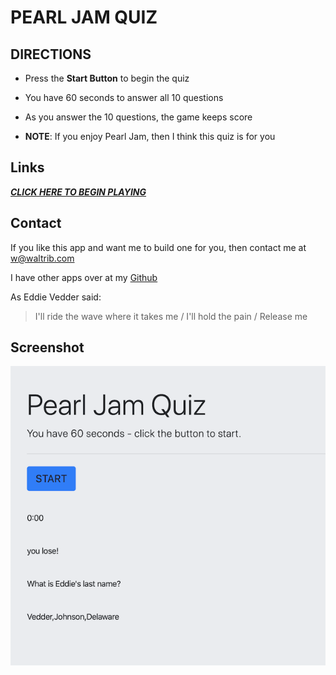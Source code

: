 # PEARL JAM QUIZ

## DIRECTIONS
- Press the **Start Button** to begin the quiz
- You have 60 seconds to answer all 10 questions
- As you answer the 10 questions, the game keeps score



- **NOTE**: If you enjoy Pearl Jam, then I think this quiz is for you

## Links
[***CLICK HERE TO BEGIN PLAYING***](https://waltribeiro.github.io/pearl-jam-quiz/)

## Contact
If you like this app and want me to build one for you, then contact me at w@waltrib.com

I have other apps over at my [Github](http://git.waltrib.com)

As Eddie Vedder said:

> I'll ride the wave where it takes me / I'll hold the pain / Release me



## Screenshot
[![Start Playing](Assets/screenshot.png)](https://waltribeiro.github.io/pearl-jam-quiz/)